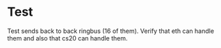 # Test
Test sends back to back ringbus (16 of them).  Verify that eth can handle them and also that cs20 can handle them.